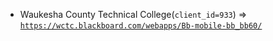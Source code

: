  - Waukesha County Technical College(`client_id=933`) => [`https://wctc.blackboard.com/webapps/Bb-mobile-bb_bb60/`](https://wctc.blackboard.com/webapps/Bb-mobile-bb_bb60/)
